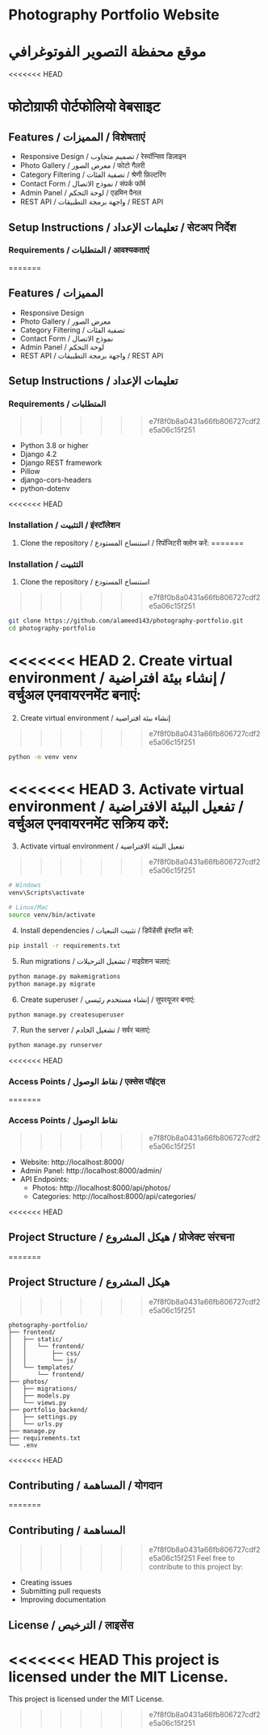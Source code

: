 # Photography Portfolio Website
# موقع محفظة التصوير الفوتوغرافي
<<<<<<< HEAD
# फोटोग्राफी पोर्टफोलियो वेबसाइट

## Features / المميزات / विशेषताएं
- Responsive Design / تصميم متجاوب / रेस्पॉन्सिव डिज़ाइन
- Photo Gallery / معرض الصور / फोटो गैलरी
- Category Filtering / تصفية الفئات / श्रेणी फ़िल्टरिंग
- Contact Form / نموذج الاتصال / संपर्क फॉर्म
- Admin Panel / لوحة التحكم / एडमिन पैनल
- REST API / واجهة برمجة التطبيقات / REST API

## Setup Instructions / تعليمات الإعداد / सेटअप निर्देश

### Requirements / المتطلبات / आवश्यकताएं
=======

## Features / المميزات 
- Responsive Design 
- Photo Gallery / معرض الصور 
- Category Filtering / تصفية الفئات 
- Contact Form / نموذج الاتصال 
- Admin Panel / لوحة التحكم 
- REST API / واجهة برمجة التطبيقات / REST API

## Setup Instructions / تعليمات الإعداد 

### Requirements / المتطلبات 
>>>>>>> e7f8f0b8a0431a66fb806727cdf2e5a06c15f251
- Python 3.8 or higher
- Django 4.2
- Django REST framework
- Pillow
- django-cors-headers
- python-dotenv

<<<<<<< HEAD
### Installation / التثبيت / इंस्टॉलेशन
1. Clone the repository / استنساخ المستودع / रिपॉजिटरी क्लोन करें:
=======
### Installation / التثبيت 
1. Clone the repository / استنساخ المستودع 
>>>>>>> e7f8f0b8a0431a66fb806727cdf2e5a06c15f251
```bash
git clone https://github.com/alameed143/photography-portfolio.git
cd photography-portfolio
```

<<<<<<< HEAD
2. Create virtual environment / إنشاء بيئة افتراضية / वर्चुअल एनवायरनमेंट बनाएं:
=======
2. Create virtual environment / إنشاء بيئة افتراضية 
>>>>>>> e7f8f0b8a0431a66fb806727cdf2e5a06c15f251
```bash
python -m venv venv
```

<<<<<<< HEAD
3. Activate virtual environment / تفعيل البيئة الافتراضية / वर्चुअल एनवायरनमेंट सक्रिय करें:
=======
3. Activate virtual environment / تفعيل البيئة الافتراضية 
>>>>>>> e7f8f0b8a0431a66fb806727cdf2e5a06c15f251
```bash
# Windows
venv\Scripts\activate

# Linux/Mac
source venv/bin/activate
```

4. Install dependencies / تثبيت التبعيات / डिपेंडेंसी इंस्टॉल करें:
```bash
pip install -r requirements.txt
```

5. Run migrations / تشغيل الترحيلات / माइग्रेशन चलाएं:
```bash
python manage.py makemigrations
python manage.py migrate
```

6. Create superuser / إنشاء مستخدم رئيسي / सुपरयूजर बनाएं:
```bash
python manage.py createsuperuser
```

7. Run the server / تشغيل الخادم / सर्वर चलाएं:
```bash
python manage.py runserver
```

<<<<<<< HEAD
### Access Points / نقاط الوصول / एक्सेस पॉइंट्स
=======
### Access Points / نقاط الوصول 
>>>>>>> e7f8f0b8a0431a66fb806727cdf2e5a06c15f251
- Website: http://localhost:8000/
- Admin Panel: http://localhost:8000/admin/
- API Endpoints:
  - Photos: http://localhost:8000/api/photos/
  - Categories: http://localhost:8000/api/categories/

<<<<<<< HEAD
## Project Structure / هيكل المشروع / प्रोजेक्ट संरचना
=======
## Project Structure / هيكل المشروع 
>>>>>>> e7f8f0b8a0431a66fb806727cdf2e5a06c15f251
```
photography-portfolio/
├── frontend/
│   ├── static/
│   │   └── frontend/
│   │       ├── css/
│   │       └── js/
│   └── templates/
│       └── frontend/
├── photos/
│   ├── migrations/
│   ├── models.py
│   └── views.py
├── portfolio_backend/
│   ├── settings.py
│   └── urls.py
├── manage.py
├── requirements.txt
└── .env
```

<<<<<<< HEAD
## Contributing / المساهمة / योगदान
=======
## Contributing / المساهمة 
>>>>>>> e7f8f0b8a0431a66fb806727cdf2e5a06c15f251
Feel free to contribute to this project by:
- Creating issues
- Submitting pull requests
- Improving documentation

## License / الترخيص / लाइसेंस
<<<<<<< HEAD
This project is licensed under the MIT License. 
=======
This project is licensed under the MIT License.
>>>>>>> e7f8f0b8a0431a66fb806727cdf2e5a06c15f251

